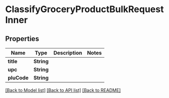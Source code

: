 # ClassifyGroceryProductBulkRequestInner

## Properties
Name | Type | Description | Notes
------------ | ------------- | ------------- | -------------
**title** | **String** |  | 
**upc** | **String** |  | 
**pluCode** | **String** |  | 

[[Back to Model list]](../README.md#documentation-for-models) [[Back to API list]](../README.md#documentation-for-api-endpoints) [[Back to README]](../README.md)


